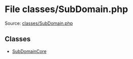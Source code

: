 File classes/SubDomain.php
=========

Source: [classes/SubDomain.php](https://github.com/PrestaShop/PrestaShop/blob/1.5.0.2/classes/SubDomain.php)


Classes
-------

* [SubDomainCore](class.SubDomainCore.md)

